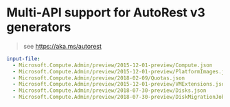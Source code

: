 # Multi-API support for AutoRest v3 generators

> see https://aka.ms/autorest

``` yaml $(enable-multi-api)
input-file:
  - Microsoft.Compute.Admin/preview/2015-12-01-preview/Compute.json
  - Microsoft.Compute.Admin/preview/2015-12-01-preview/PlatformImages.json
  - Microsoft.Compute.Admin/preview/2018-02-09/Quotas.json
  - Microsoft.Compute.Admin/preview/2015-12-01-preview/VMExtensions.json
  - Microsoft.Compute.Admin/preview/2018-07-30-preview/Disks.json
  - Microsoft.Compute.Admin/preview/2018-07-30-preview/DiskMigrationJobs.json
```
